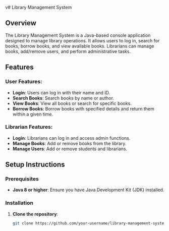 v# Library Management System

## Overview
The Library Management System is a Java-based console application designed to manage library operations. It allows users to log in, search for books, borrow books, and view available books. Librarians can manage books, add/remove users, and perform administrative tasks.

## Features

### User Features:
- **Login**: Users can log in with their name and ID.
- **Search Books**: Search books by name or author.
- **View Books**: View all books or search for specific books.
- **Borrow Books**: Borrow books with specified details and return them within a given time.

### Librarian Features:
- **Login**: Librarians can log in and access admin functions.
- **Manage Books**: Add or remove books from the library.
- **Manage Users**: Add or remove students and librarians.

## Setup Instructions

### Prerequisites
- **Java 8 or higher**: Ensure you have Java Development Kit (JDK) installed.

### Installation

1. **Clone the repository**:
   ```bash
   git clone https://github.com/your-username/library-management-system.git
